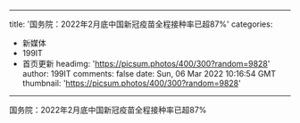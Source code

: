 
---
title: '国务院：2022年2月底中国新冠疫苗全程接种率已超87%'
categories: 
 - 新媒体
 - 199IT
 - 首页更新
headimg: 'https://picsum.photos/400/300?random=9828'
author: 199IT
comments: false
date: Sun, 06 Mar 2022 10:16:54 GMT
thumbnail: 'https://picsum.photos/400/300?random=9828'
---

<div>   
国务院：2022年2月底中国新冠疫苗全程接种率已超87%  
</div>
            